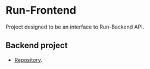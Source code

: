 # Run-Frontend
Project designed to be an interface to Run-Backend API.

## Backend project
- [Repository](https://github.com/Maycon-PE/Run-Backend).
